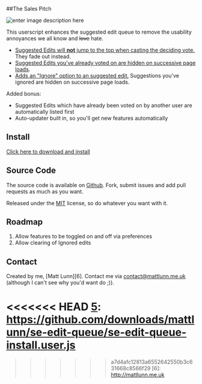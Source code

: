 ##The Sales Pitch

![enter image description here][1]

This userscript enhances the suggested edit queue to remove the usability annoyances we all know and <s>love</s> hate.

 - [Suggested Edits will **not** jump to the top when casting the deciding vote.][2] They fade out instead.
 - [Suggested Edits you've already voted on are hidden on successive page loads][3].
 - [Adds an "Ignore" option to an suggested edit.][4] Suggestions you've ignored are hidden on successive page loads.

Added bonus:

 - Suggested Edits which have already been voted on by another user are automatically listed first
 - Auto-updater built in, so you'll get new features automatically

## Install

[Click here to download and install][5]

## Source Code

The source code is available on [Github](https://github.com/mattlunn/se-edit-queue/). Fork, submit issues and add pull requests as much as you want.

Released under the [MIT](http://en.wikipedia.org/wiki/MIT_License) license, so do whatever you want with it.

## Roadmap

 1. Allow features to be toggled on and off via preferences
 2. Allow clearing of Ignored edits

## Contact

Created by me, [Matt Lunn][6]. Contact me via contact@mattlunn.me.uk (although I can't see why  you'd want do ;)).


  [1]: http://i.stack.imgur.com/pAiHt.png
  [2]: http://meta.stackoverflow.com/questions/96426/ui-annoyances-in-the-suggested-edit-review-on-stack-overflow
  [3]: http://meta.stackoverflow.com/questions/97920/can-the-suggested-edit-page-not-show-the-edits-youve-already-voted-on
  [4]: http://meta.stackoverflow.com/questions/84102/add-ignore-button-to-suggested-edits
<<<<<<< HEAD
  [5]: https://github.com/downloads/mattlunn/se-edit-queue/se-edit-queue-install.user.js
=======
  [5]: https://github.com/downloads/mattlunn/se-edit-queue/latest.crx
>>>>>>> a7d4afc12813a6552642550b3c631668c8566f29
  [6]: http://mattlunn.me.uk